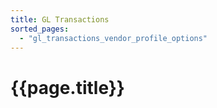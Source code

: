 ```yaml
---
title: GL Transactions
sorted_pages:
  - "gl_transactions_vendor_profile_options"
---
```

# {{page.title}}
